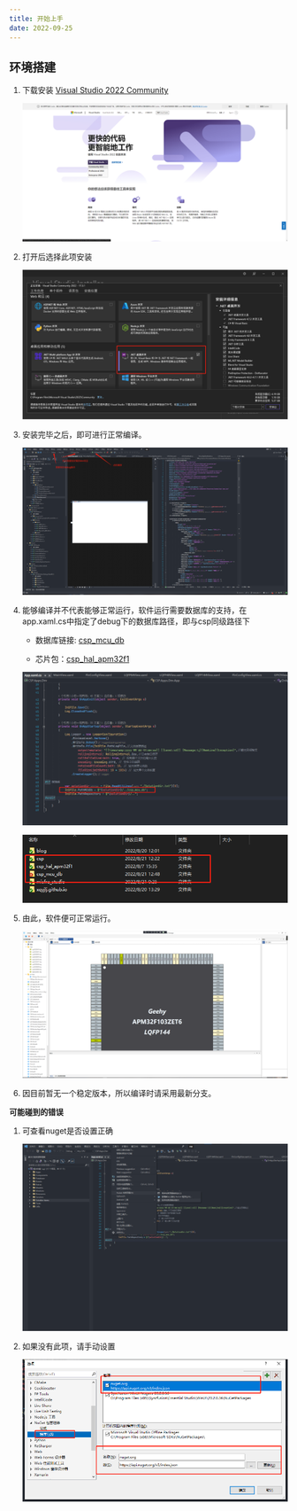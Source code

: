 ```yaml
---
title: 开始上手
date: 2022-09-25
---
```


## 环境搭建

1. 下载安装 [Visual Studio 2022 Community](https://visualstudio.microsoft.com/zh-hans/vs/)

   ![image-20220821184828961](../assets/start/image-20220821184828961.png)

2. 打开后选择此项安装

   ![image-20220821185308486](../assets/start/image-20220821185308486.png)

3. 安装完毕之后，即可进行正常编译。

   ![image-20220821185653176](../assets/start/image-20220821185653176.png)

4. 能够编译并不代表能够正常运行，软件运行需要数据库的支持，在app.xaml.cs中指定了debug下的数据库路径，即与csp同级路径下
   - 数据库链接: [csp_mcu_db](https://github.com/xqyjlj/csp_mcu_db)

   - 芯片包：[csp_hal_apm32f1](https://github.com/xqyjlj/csp_hal_apm32f1)

   ![image-20220821185931551](../assets/start/image-20220821185931551.png)

   ![image-20220821190046606](../assets/start/image-20220821190046606.png)

5. 由此，软件便可正常运行。

   ![image-20220821190417107](../assets/start/image-20220821190417107.png)

6. 因目前暂无一个稳定版本，所以编译时请采用最新分支。

**可能碰到的错误**

1. 可查看nuget是否设置正确

   ![image-20220821191121598](../assets/start/image-20220821191121598.png)

2. 如果没有此项，请手动设置

   ![image-20220821191257245](../assets/start/image-20220821191257245.png)
